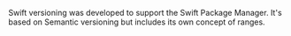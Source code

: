 Swift versioning was developed to support the Swift Package Manager. It's based on Semantic versioning but includes its own concept of ranges.
